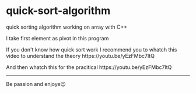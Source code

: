 # quick-sort-algorithm
quick sorting algorithm working on array with C++

<p>I take first element as pivot in this program</p>
<p>If you don't know how quick sort work I recommend you to whatch this video to understand
the theory https://youtu.be/yEzFMbc7ltQ</p> 
<p>And then whatch this for the pracitical https://youtu.be/yEzFMbc7ltQ</p> 

<hr>
<p>Be passion and enjoye😉</P>
